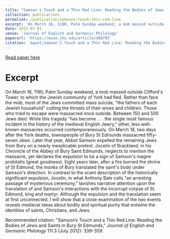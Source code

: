 ```yaml
---
title: "Samson's Touch and a Thin Red Line: Reading the Bodies of Jews and Saints in Bury St Edmunds"
collection: publications
permalink: /publication/samsons-touch-thin-red-line
excerpt: 'On March 16, 1190, Palm Sunday weekend, a mob massed outside Clifford&#39;s Tower, to which the Jewish community of York had fled. Rather than face the mob, most of the Jews committed mass suicide, "the fathers of each Jewish household" cutting the throats of their wives and children.'
date: 2012-07-01
venue: 'Journal of English and Germanic Philology'
paperurl: 'https://muse.jhu.edu/article/480795'
citation: '&quot;Samson’s Touch and a Thin Red Line: Reading the Bodies of Jews and Saints in Bury St Edmunds,&quot; Journal of English and Germanic Philology 111.3 (July 2012): 339–359'
---
```


[Read paper here](https://muse.jhu.edu/article/480795)


Excerpt
=======
On March 16, 1190, Palm Sunday weekend, a mob massed outside Clifford's Tower, to which the Jewish community of York had fled. Rather than face the mob, most of the Jews committed mass suicide, "the fathers of each Jewish household" cutting the throats of their wives and children. Those who tried to escape were massacred once outside. Between 150 and 500 Jews died. While this tragedy "has become . . . the single most famous incident in the history of the medieval English Jewry," other, less well-known massacres occurred contemporaneously. On March 18, two days after the York deaths, townspeople of Bury St Edmunds massacred fifty-seven Jews. Later that year, Abbot Samson expelled the remaining Jews from Bury on a nearly inexplicable pretext. Jocelin of Brackland, in his Chronicle of the Abbey of Bury Saint Edmunds, neglects to mention the massacre, yet declares the expulsion to be a sign of Samson's magne probitatis (great goodness). Eight years later, after a fire burned the shrine of St Edmund, the monks of Bury translated the saint's body under Samson's direction. In contrast to the scant description of the historically significant expulsion, Jocelin, in what Anthony Bale calls "an arresting passage of mysterious ceremony," lavishes narrative attention upon the translation of and Samson's interactions with the incorrupt corpse of St. Edmund, king and martyr. Although the expulsion and the translation seem at first unconnected, I will show that a close examination of the two events reveals medieval ideas about bodily and spiritual purity that entwine the identities of saints, Christians, and Jews.


Recommended citation: "Samson’s Touch and a Thin Red Line: Reading the Bodies of Jews and Saints in Bury St Edmunds," _Journal of English and Germanic Philology_ 111.3 (July 2012): 339–359.